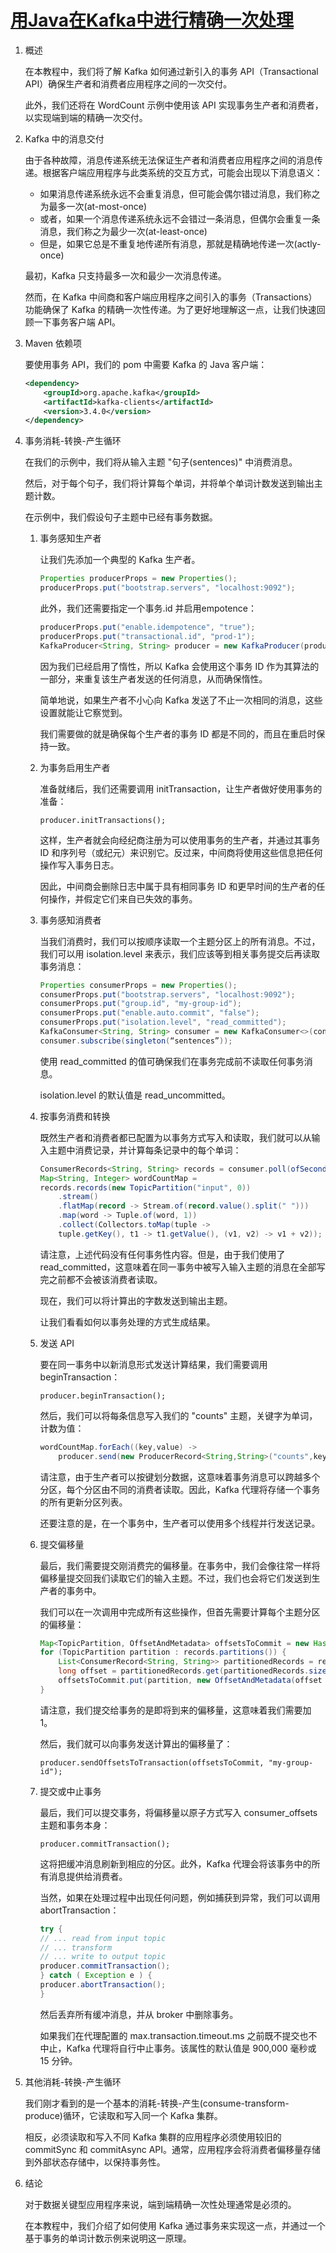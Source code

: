 # [用Java在Kafka中进行精确一次处理](https://www.baeldung.com/kafka-exactly-once)

1. 概述

    在本教程中，我们将了解 Kafka 如何通过新引入的事务 API（Transactional API）确保生产者和消费者应用程序之间的一次交付。

    此外，我们还将在 WordCount 示例中使用该 API 实现事务生产者和消费者，以实现端到端的精确一次交付。

2. Kafka 中的消息交付

    由于各种故障，消息传递系统无法保证生产者和消费者应用程序之间的消息传递。根据客户端应用程序与此类系统的交互方式，可能会出现以下消息语义：

    - 如果消息传递系统永远不会重复消息，但可能会偶尔错过消息，我们称之为最多一次(at-most-once)
    - 或者，如果一个消息传递系统永远不会错过一条消息，但偶尔会重复一条消息，我们称之为最少一次(at-least-once)
    - 但是，如果它总是不重复地传递所有消息，那就是精确地传递一次(actly-once)

    最初，Kafka 只支持最多一次和最少一次消息传递。

    然而，在 Kafka 中间商和客户端应用程序之间引入的事务（Transactions）功能确保了 Kafka 的精确一次性传递。为了更好地理解这一点，让我们快速回顾一下事务客户端 API。

3. Maven 依赖项

    要使用事务 API，我们的 pom 中需要 Kafka 的 Java 客户端：

    ```xml
    <dependency>
        <groupId>org.apache.kafka</groupId>
        <artifactId>kafka-clients</artifactId>
        <version>3.4.0</version>
    </dependency>
    ```

4. 事务消耗-转换-产生循环

    在我们的示例中，我们将从输入主题 "句子(sentences)" 中消费消息。

    然后，对于每个句子，我们将计算每个单词，并将单个单词计数发送到输出主题计数。

    在示例中，我们假设句子主题中已经有事务数据。

    1. 事务感知生产者

        让我们先添加一个典型的 Kafka 生产者。

        ```java
        Properties producerProps = new Properties();
        producerProps.put("bootstrap.servers", "localhost:9092");
        ```

        此外，我们还需要指定一个事务.id 并启用empotence：

        ```java
        producerProps.put("enable.idempotence", "true");
        producerProps.put("transactional.id", "prod-1");
        KafkaProducer<String, String> producer = new KafkaProducer(producerProps);
        ```

        因为我们已经启用了惰性，所以 Kafka 会使用这个事务 ID 作为其算法的一部分，来重复该生产者发送的任何消息，从而确保惰性。

        简单地说，如果生产者不小心向 Kafka 发送了不止一次相同的消息，这些设置就能让它察觉到。

        我们需要做的就是确保每个生产者的事务 ID 都是不同的，而且在重启时保持一致。

    2. 为事务启用生产者

        准备就绪后，我们还需要调用 initTransaction，让生产者做好使用事务的准备：

        `producer.initTransactions();`

        这样，生产者就会向经纪商注册为可以使用事务的生产者，并通过其事务 ID 和序列号（或纪元）来识别它。反过来，中间商将使用这些信息把任何操作写入事务日志。

        因此，中间商会删除日志中属于具有相同事务 ID 和更早时间的生产者的任何操作，并假定它们来自已失效的事务。

    3. 事务感知消费者

        当我们消费时，我们可以按顺序读取一个主题分区上的所有消息。不过，我们可以用 isolation.level 来表示，我们应该等到相关事务提交后再读取事务消息：

        ```java
        Properties consumerProps = new Properties();
        consumerProps.put("bootstrap.servers", "localhost:9092");
        consumerProps.put("group.id", "my-group-id");
        consumerProps.put("enable.auto.commit", "false");
        consumerProps.put("isolation.level", "read_committed");
        KafkaConsumer<String, String> consumer = new KafkaConsumer<>(consumerProps);
        consumer.subscribe(singleton(“sentences”));
        ```

        使用 read_committed 的值可确保我们在事务完成前不读取任何事务消息。

        isolation.level 的默认值是 read_uncommitted。

    4. 按事务消费和转换

        既然生产者和消费者都已配置为以事务方式写入和读取，我们就可以从输入主题中消费记录，并计算每条记录中的每个单词：

        ```java
        ConsumerRecords<String, String> records = consumer.poll(ofSeconds(60));
        Map<String, Integer> wordCountMap =
        records.records(new TopicPartition("input", 0))
            .stream()
            .flatMap(record -> Stream.of(record.value().split(" ")))
            .map(word -> Tuple.of(word, 1))
            .collect(Collectors.toMap(tuple -> 
            tuple.getKey(), t1 -> t1.getValue(), (v1, v2) -> v1 + v2));
        ```

        请注意，上述代码没有任何事务性内容。但是，由于我们使用了 read_committed，这意味着在同一事务中被写入输入主题的消息在全部写完之前都不会被该消费者读取。

        现在，我们可以将计算出的字数发送到输出主题。

        让我们看看如何以事务处理的方式生成结果。

    5. 发送 API

        要在同一事务中以新消息形式发送计算结果，我们需要调用 beginTransaction：

        `producer.beginTransaction();`

        然后，我们可以将每条信息写入我们的 "counts" 主题，关键字为单词，计数为值：

        ```java
        wordCountMap.forEach((key,value) -> 
            producer.send(new ProducerRecord<String,String>("counts",key,value.toString())));
        ```

        请注意，由于生产者可以按键划分数据，这意味着事务消息可以跨越多个分区，每个分区由不同的消费者读取。因此，Kafka 代理将存储一个事务的所有更新分区列表。

        还要注意的是，在一个事务中，生产者可以使用多个线程并行发送记录。

    6. 提交偏移量

        最后，我们需要提交刚消费完的偏移量。在事务中，我们会像往常一样将偏移量提交回我们读取它们的输入主题。不过，我们也会将它们发送到生产者的事务中。

        我们可以在一次调用中完成所有这些操作，但首先需要计算每个主题分区的偏移量：

        ```java
        Map<TopicPartition, OffsetAndMetadata> offsetsToCommit = new HashMap<>();
        for (TopicPartition partition : records.partitions()) {
            List<ConsumerRecord<String, String>> partitionedRecords = records.records(partition);
            long offset = partitionedRecords.get(partitionedRecords.size() - 1).offset();
            offsetsToCommit.put(partition, new OffsetAndMetadata(offset + 1));
        }
        ```

        请注意，我们提交给事务的是即将到来的偏移量，这意味着我们需要加 1。

        然后，我们就可以向事务发送计算出的偏移量了：

        `producer.sendOffsetsToTransaction(offsetsToCommit, "my-group-id");`

    7. 提交或中止事务

        最后，我们可以提交事务，将偏移量以原子方式写入 consumer_offsets 主题和事务本身：

        `producer.commitTransaction();`

        这将把缓冲消息刷新到相应的分区。此外，Kafka 代理会将该事务中的所有消息提供给消费者。

        当然，如果在处理过程中出现任何问题，例如捕获到异常，我们可以调用 abortTransaction：

        ```java
        try {
        // ... read from input topic
        // ... transform
        // ... write to output topic
        producer.commitTransaction();
        } catch ( Exception e ) {
        producer.abortTransaction();
        }
        ```

        然后丢弃所有缓冲消息，并从 broker 中删除事务。

        如果我们在代理配置的 max.transaction.timeout.ms 之前既不提交也不中止，Kafka 代理将自行中止事务。该属性的默认值是 900,000 毫秒或 15 分钟。

5. 其他消耗-转换-产生循环

    我们刚才看到的是一个基本的消耗-转换-产生(consume-transform-produce)循环，它读取和写入同一个 Kafka 集群。

    相反，必须读取和写入不同 Kafka 集群的应用程序必须使用较旧的 commitSync 和 commitAsync API。通常，应用程序会将消费者偏移量存储到外部状态存储中，以保持事务性。

6. 结论

    对于数据关键型应用程序来说，端到端精确一次性处理通常是必须的。

    在本教程中，我们介绍了如何使用 Kafka 通过事务来实现这一点，并通过一个基于事务的单词计数示例来说明这一原理。
